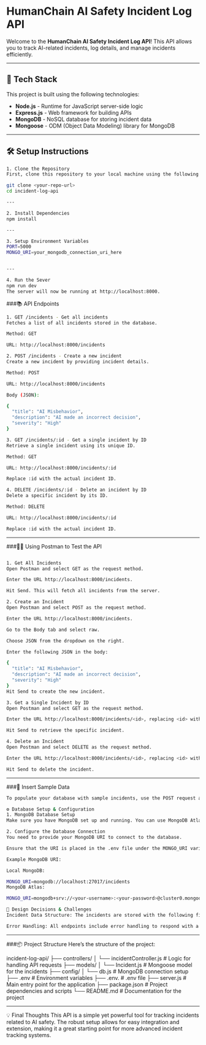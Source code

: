 # **HumanChain AI Safety Incident Log API**

Welcome to the **HumanChain AI Safety Incident Log API**! This API allows you to track AI-related incidents, log details, and manage incidents efficiently.

---

## 🚀 **Tech Stack**
This project is built using the following technologies:

- **Node.js** - Runtime for JavaScript server-side logic
- **Express.js** - Web framework for building APIs
- **MongoDB** - NoSQL database for storing incident data
- **Mongoose** - ODM (Object Data Modeling) library for MongoDB

---

## 🛠 **Setup Instructions**

```bash
1. Clone the Repository
First, clone this repository to your local machine using the following command:

git clone <your-repo-url>
cd incident-log-api

---

2. Install Dependencies
npm install

---

3. Setup Environment Variables
PORT=5000
MONGO_URI=your_mongodb_connection_uri_here


---

4. Run the Sever
npm run dev
The server will now be running at http://localhost:8000.

```

###📚 API Endpoints

```bash
1. GET /incidents - Get all incidents
Fetches a list of all incidents stored in the database.

Method: GET

URL: http://localhost:8000/incidents

2. POST /incidents - Create a new incident
Create a new incident by providing incident details.

Method: POST

URL: http://localhost:8000/incidents

Body (JSON):

{
  "title": "AI Misbehavior",
  "description": "AI made an incorrect decision",
  "severity": "High"
}

3. GET /incidents/:id - Get a single incident by ID
Retrieve a single incident using its unique ID.

Method: GET

URL: http://localhost:8000/incidents/:id

Replace :id with the actual incident ID.

4. DELETE /incidents/:id - Delete an incident by ID
Delete a specific incident by its ID.

Method: DELETE

URL: http://localhost:8000/incidents/:id

Replace :id with the actual incident ID.


```
---

###🧑‍💻 Using Postman to Test the API

```bash

1. Get All Incidents
Open Postman and select GET as the request method.

Enter the URL http://localhost:8000/incidents.

Hit Send. This will fetch all incidents from the server.

2. Create an Incident
Open Postman and select POST as the request method.

Enter the URL http://localhost:8000/incidents.

Go to the Body tab and select raw.

Choose JSON from the dropdown on the right.

Enter the following JSON in the body:

{
  "title": "AI Misbehavior",
  "description": "AI made an incorrect decision",
  "severity": "High"
}
Hit Send to create the new incident.

3. Get a Single Incident by ID
Open Postman and select GET as the request method.

Enter the URL http://localhost:8000/incidents/<id>, replacing <id> with the actual incident ID.

Hit Send to retrieve the specific incident.

4. Delete an Incident
Open Postman and select DELETE as the request method.

Enter the URL http://localhost:8000/incidents/<id>, replacing <id> with the actual incident ID.

Hit Send to delete the incident.

```

---

###📝 Insert Sample Data

```bash
To populate your database with sample incidents, use the POST request as shown in the Create an Incident example above. This will create a new incident and store it in the database.

⚙️ Database Setup & Configuration
1. MongoDB Database Setup
Make sure you have MongoDB set up and running. You can use MongoDB Atlas for cloud hosting or install MongoDB locally on your system.

2. Configure the Database Connection
You need to provide your MongoDB URI to connect to the database.

Ensure that the URI is placed in the .env file under the MONGO_URI variable.

Example MongoDB URI:

Local MongoDB:

MONGO_URI=mongodb://localhost:27017/incidents
MongoDB Atlas:

MONGO_URI=mongodb+srv://<your-username>:<your-password>@cluster0.mongodb.net/incidents?retryWrites=true&w=majority

📖 Design Decisions & Challenges
Incident Data Structure: The incidents are stored with the following fields: title, description, severity, and reportedAt. The severity is restricted to three options: Low, Medium, and High.

Error Handling: All endpoints include error handling to respond with a proper message when issues arise, such as missing required fields or failed database connections.

```

---

###📦 Project Structure
Here’s the structure of the project:

incident-log-api/
├── controllers/
│   └── incidentController.js    # Logic for handling API requests
├── models/
│   └── Incident.js              # Mongoose model for the incidents
├── config/
│   └── db.js                    # MongoDB connection setup
├── .env                          # Environment variables
├── .env.                         # .env file
├── server.js                     # Main entry point for the application
├── package.json                  # Project dependencies and scripts
└── README.md                     # Documentation for the project

---

💡 Final Thoughts
This API is a simple yet powerful tool for tracking incidents related to AI safety. The robust setup allows for easy integration and extension, making it a great starting point for more advanced incident tracking systems.





